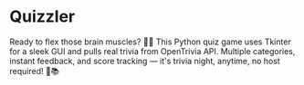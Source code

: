 # Quizzler
Ready to flex those brain muscles? 🧠💥 This Python quiz game uses Tkinter for a sleek GUI and pulls real trivia from OpenTrivia API. Multiple categories, instant feedback, and score tracking — it's trivia night, anytime, no host required! 🎉📚
